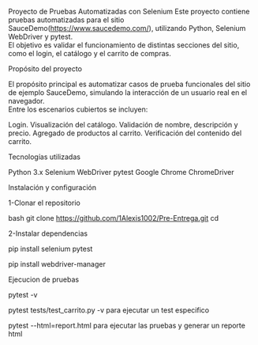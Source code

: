 Proyecto de Pruebas Automatizadas con Selenium
Este proyecto contiene pruebas automatizadas para el sitio SauceDemo(https://www.saucedemo.com/), utilizando Python, Selenium WebDriver y pytest.  
El objetivo es validar el funcionamiento de distintas secciones del sitio, como el login, el catálogo y el carrito de compras.

Propósito del proyecto

El propósito principal es automatizar casos de prueba funcionales del sitio de ejemplo SauceDemo, simulando la interacción de un usuario real en el navegador.  
Entre los escenarios cubiertos se incluyen:

Login.
Visualización del catálogo.
Validación de nombre, descripción y precio.
Agregado de productos al carrito.
Verificación del contenido del carrito.

Tecnologías utilizadas

Python 3.x
Selenium WebDriver
pytest
Google Chrome
ChromeDriver

Instalación y configuración

1-Clonar el repositorio

bash
git clone https://github.com/1Alexis1002/Pre-Entrega.git
cd <nombre del repositorio>

2-Instalar dependencias

pip install selenium pytest

pip install webdriver-manager

Ejecucion de pruebas

pytest -v

pytest tests/test_carrito.py -v para ejecutar un test especifico

pytest --html=report.html para ejecutar las pruebas y generar un reporte html